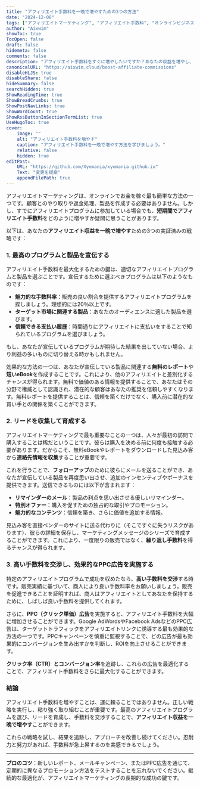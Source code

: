 ```yaml
---
title: "アフィリエイト手数料を一晩で増やすための3つの方法"
date: "2024-12-08"
tags: ["アフィリエイトマーケティング", "アフィリエイト手数料", "オンラインビジネス", "アフィリエイトプログラム"]
author: "Aixwim"
showToc: true
TocOpen: false
draft: false
hidemeta: false
comments: false
description: "アフィリエイト手数料をすぐに増やしたいですか？あなたの収益を増やし、一晩で売上を伸ばす3つの強力な戦略を発見しましょう。"
canonicalURL: "https://aixwim.cloud/boost-affiliate-commissions"
disableHLJS: true
disableShare: false
hideSummary: false
searchHidden: true
ShowReadingTime: true
ShowBreadCrumbs: true
ShowPostNavLinks: true
ShowWordCount: true
ShowRssButtonInSectionTermList: true
UseHugoToc: true
cover:
    image: ""
    alt: "アフィリエイト手数料を増やす"
    caption: "アフィリエイト手数料を一晩で増やす方法を学びましょう。"
    relative: false
    hidden: true
editPost:
    URL: "https://github.com/Xyomania/xyomania.github.io"
    Text: "変更を提案"
    appendFilePath: true
---
```


アフィリエイトマーケティングは、オンラインでお金を稼ぐ最も簡単な方法の一つです。顧客とのやり取りや返金処理、製品を作成する必要はありません。しかし、すでにアフィリエイトプログラムに参加している場合でも、**短期間でアフィリエイト手数料**をどのように増やすか疑問に思うことがあります。

以下は、あなたの**アフィリエイト収益を一晩で増やす**ための3つの実証済みの戦略です：

### 1. **最高のプログラムと製品を宣伝する**

アフィリエイト手数料を最大化するための鍵は、適切なアフィリエイトプログラムと製品を選ぶことです。宣伝するために選ぶべきプログラムは以下のようなものです：

- **魅力的な手数料率**：販売の良い割合を提供するアフィリエイトプログラムを探しましょう。理想的には20％以上です。
- **ターゲット市場に関連する製品**：あなたのオーディエンスに適した製品を選びます。
- **信頼できる支払い履歴**：時間通りにアフィリエイトに支払いをすることで知られているプログラムを選びましょう。

もし、あなたが宣伝しているプログラムが期待した結果を出していない場合、より利益の多いものに切り替える時かもしれません。

効果的な方法の一つは、あなたが宣伝している製品に関連する**無料のレポート**や**短いeBook**を作成することです。これにより、他のアフィリエイトと差別化するチャンスが得られます。無料で価値のある情報を提供することで、あなたはその分野で権威として認識され、潜在的な顧客はあなたの推奨を信頼しやすくなります。無料レポートを提供することは、信頼を築くだけでなく、購入前に潜在的な買い手との関係を築くことができます。

### 2. **リードを収集して育成する**

アフィリエイトマーケティングで最も重要なことの一つは、人々が最初の訪問で購入することは稀だということです。彼らは購入を決める前に何度も接触する必要があります。だからこそ、無料eBookやレポートをダウンロードした見込み客から**連絡先情報を収集**することが重要です。

これを行うことで、**フォローアップ**のために彼らにメールを送ることができ、あなたが宣伝している製品を再度思い出させ、追加のインセンティブやボーナスを提供できます。送信できるものには以下が含まれます：

- **リマインダーのメール**：製品の利点を思い出させる優しいリマインダー。
- **特別オファー**：購入を促すための独占的な取引やプロモーション。
- **魅力的なコンテンツ**：信頼を築き、さらに価値を追加する情報。

見込み客を直接ベンダーのサイトに送る代わりに（そこですぐに失うリスクがあります）、彼らの詳細を保存し、マーケティングメッセージのシリーズで育成することができます。これにより、一度限りの販売ではなく、**繰り返し手数料**を得るチャンスが得られます。

### 3. **高い手数料を交渉し、効果的なPPC広告を実施する**

特定のアフィリエイトプログラムで成功を収めたなら、**高い手数料を交渉**する時です。販売実績に基づいて、商人により良い手数料率をお願いしましょう。販売を促進できることを証明すれば、商人はアフィリエイトとしてあなたを保持するために、しばしば良い手数料を提供してくれます。

さらに、**PPC（クリック単価）広告**を実施すると、アフィリエイト手数料を大幅に増加させることができます。Google AdWordsやFacebook AdsなどのPPC広告は、ターゲットトラフィックをアフィリエイトリンクに誘導する最も効果的な方法の一つです。PPCキャンペーンを慎重に監視することで、どの広告が最も効果的にコンバージョンを生み出すかを判断し、ROIを向上させることができます。

**クリック率（CTR）**と**コンバージョン率**を追跡し、これらの広告を最適化することで、アフィリエイト手数料をさらに最大化することができます。

### 結論

アフィリエイト手数料を増やすことは、運に頼ることではありません。正しい戦略を実行し、粘り強く取り組むことが重要です。最高のアフィリエイトプログラムを選び、リードを育成し、手数料を交渉することで、**アフィリエイト収益を一晩で増やす**ことができます。

これらの戦略を試し、結果を追跡し、アプローチを改善し続けてください。忍耐力と努力があれば、手数料が急上昇するのを実感できるでしょう。

---

**プロのコツ**：新しいレポート、メールキャンペーン、またはPPC広告を通じて、定期的に異なるプロモーション方法をテストすることを忘れないでください。継続的な最適化が、アフィリエイトマーケティングの長期的な成功の鍵です。
